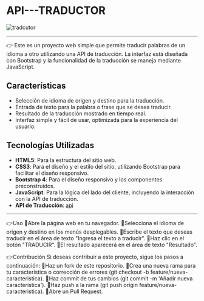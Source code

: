 # API---TRADUCTOR

![tradcutor](https://github.com/user-attachments/assets/b9e58e42-b7b7-4872-ad5f-1aeebe10d222)
*********************************************************************************************

:point_right: Este es un proyecto web simple que permite traducir palabras de un idioma a otro utilizando una API de traducción. La interfaz está diseñada con Bootstrap y la funcionalidad de la traducción se maneja mediante JavaScript.

## Características

- Selección de idioma de origen y destino para la traducción.
- Entrada de texto para la palabra o frase que se desea traducir.
- Resultado de la traducción mostrado en tiempo real.
- Interfaz simple y fácil de usar, optimizada para la experiencia del usuario.

## Tecnologías Utilizadas

- **HTML5**: Para la estructura del sitio web.
- **CSS3**: Para el diseño y el estilo del sitio, utilizando Bootstrap para facilitar el diseño responsivo.
- **Bootstrap 4**: Para el diseño responsivo y los componentes preconstruidos.
- **JavaScript**: Para la lógica del lado del cliente, incluyendo la interacción con la API de traducción.
- **API de Traducción**: [api](https://text-translator2.p.rapidapi.com/getLanguages')

**************************************************************************************************************************
:point_right:Uso
:small_orange_diamond:Abre la página web en tu navegador.
:small_orange_diamond:Selecciona el idioma de origen y destino en los menús desplegables.
:small_orange_diamond:Escribe el texto que deseas traducir en el área de texto "Ingresa el texto a traducir".
:small_orange_diamond:Haz clic en el botón "TRADUCIR".
:small_orange_diamond:El resultado aparecerá en el área de texto "Resultado".

:point_right:Contribución
Si deseas contribuir a este proyecto, sigue los pasos a continuación:
:small_orange_diamond:Haz un fork de este repositorio.
:small_orange_diamond:Crea una nueva rama para tu característica o corrección de errores (git checkout -b feature/nueva-caracteristica).
:small_orange_diamond:Haz commit de tus cambios (git commit -m 'Añadir nueva característica').
:small_orange_diamond:Haz push a la rama (git push origin feature/nueva-caracteristica).
:small_orange_diamond:Abre un Pull Request.
